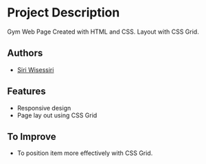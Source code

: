 
# Project Description
Gym Web Page 
Created with HTML and CSS. Layout with CSS Grid.
 



## Authors

- [Siri Wisessiri](https://github.com/SiriratWisessiri)



## Features

- Responsive design
- Page lay out using CSS Grid 




## To Improve

- To position item more effectively with CSS Grid.


